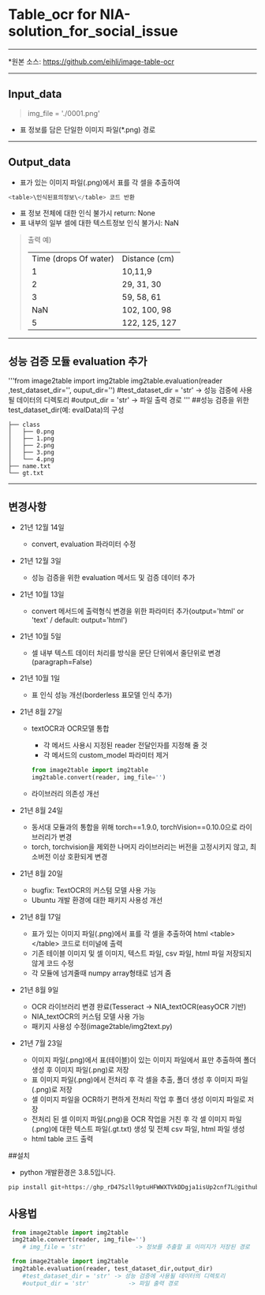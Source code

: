 # Table_ocr for NIA-solution_for_social_issue
***
*원본 소스: <https://github.com/eihli/image-table-ocr>
***
## Input_data
>img_file = './0001.png'
- 표 정보를 담은 단일한 이미지 파일(*.png) 경로
***
## Output_data
- 표가 있는 이미지 파일(.png)에서 표를 각 셀을 추출하여 
```python
<table>\인식된표의정보\</table> 코드 반환
```  
- 표 정보 전체에 대한 인식 불가시 return: None
- 표 내부의 일부 셀에 대한 텍스트정보 인식 불가시: NaN
>출력 예)<table><tr><td>Time (drops Of water)</td><td>Distance (cm)</td></tr><tr><td>1</td><td>10,11,9</td></tr><tr><td>2</td><td>29, 31, 30</td></tr><tr><td>3</td><td>59, 58, 61</td></tr><tr><td>NaN</td><td>102, 100, 98</td></tr><tr><td>5</td><td>122, 125, 127</td></tr></table>
***
## 성능 검증 모듈 evaluation 추가
'''from image2table import img2table
img2table.evaluation(reader ,test_dataset_dir='', ouput_dir='')
	#test_dataset_dir = 'str' -> 성능 검증에 사용될 데이터의 디렉토리
	#output_dir = 'str' 	      -> 파일 출력 경로
'''
##성능 검증을 위한 test_dataset_dir(예: evalData)의 구성
```evalData
├── class
│   ├── 0.png
│   ├── 1.png
│   ├── 2.png
│   ├── 3.png
│   └── 4.png
├── name.txt
└── gt.txt
``` 
***

  ## 변경사항
 * 21년 12월 14일
   * convert, evaluation 파라미터 수정

 * 21년 12월 3일
   * 성능 검증을 위한 evaluation 메서드 및 검증 데이터 추가

 * 21년 10월 13일
   * convert 메서드에 출력형식 변경을 위한 파라미터 추가(output='html' or 'text'  / default: output='html')

 * 21년 10월 5일
   * 셀 내부 텍스트 데이터 처리를 방식을 문단 단위에서 줄단위로 변경(paragraph=False)

 * 21년 10월 1일
   * 표 인식 성능 개선(borderless 표모델 인식 추가)


  * 21년 8월 27일
    * textOCR과 OCR모델 통합
       
        * 각 메서드 사용시 지정된 reader 전달인자를 지정해 줄 것
        * 각 메서드의 custom_model 파라미터 제거
        ```python
        from image2table import img2table
        img2table.convert(reader, img_file='')
        ```
    * 라이브러리 의존성 개선
    

  * 21년 8월 24일
    * 동서대 모듈과의 통합을 위해 torch==1.9.0, torchVision==0.10.0으로 라이브러리가 변경
    * torch, torchvision을 제외한 나머지 라이브러리는 버전을 고정시키지 않고, 최소버전 이상 호환되게 변경

  * 21년 8월 20일
     * bugfix: TextOCR의 커스텀 모델 사용 가능
     * Ubuntu 개발 환경에 대한 패키지 사용성 개선
    
  * 21년 8월 17일    
    * 표가 있는 이미지 파일(.png)에서 표를 각 셀을 추출하여 html \<table>\</table> 코드로 터미널에 출력
    * 기존 테이블 이미지 및 셀 이미지, 텍스트 파일, csv 파일, html 파일 저장되지 않게 코드 수정
    * 각 모듈에 넘겨줄때 numpy array형태로 넘겨 줌
    
* 21년 8월 9일
    * OCR 라이브러리 변경 완료(Tesseract -> NIA_textOCR(easyOCR 기반)
    * NIA_textOCR의 커스텀 모델 사용 가능
    * 패키지 사용성 수정(image2table/img2text.py)
* 21년 7월 23일
    * 이미지 파일(.png)에서 표(테이블)이 있는 이미지 파일에서 표만 추출하여 폴더 생성 후 이미지 파일(.png)로 저장
    * 표 이미지 파일(.png)에서 전처리 후 각 셀을 추출, 폴더 생성 후 이미지 파일(.png)로 저장
    * 셀 이미지 파일을 OCR하기 편하게 전처리 작업 후 폴더 생성 이미지 파일로 저장
    * 전처리 된 셀 이미지 파일(.png)을 OCR 작업을 거친 후 각 셀 이미지 파일(.png)에 대한 텍스트 파일(.gt.txt) 생성 및 전체 csv 파일, html 파일 생성
    * html table 코드 출력
  
##설치
- python 개발환경은 3.8.5입니다.
```python
pip install git+https://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@github.com/SANGJUN12-KIM/NIA-TableOCR.git
```
## 사용법
```python
 from image2table import img2table
 img2table.convert(reader, img_file='')
	# img_file = 'str'              -> 정보를 추출할 표 이미지가 저장된 경로
 ```
```python
 from image2table import img2table
 img2table.evaluation(reader, test_dataset_dir,output_dir)
	#test_dataset_dir = 'str' -> 성능 검증에 사용될 데이터의 디렉토리
	#output_dir = 'str' 	      -> 파일 출력 경로
 ```

